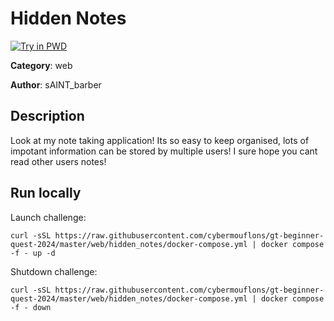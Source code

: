 # Hidden Notes

[![Try in PWD](https://raw.githubusercontent.com/play-with-docker/stacks/master/assets/images/button.png)](https://labs.play-with-docker.com/?stack=https://raw.githubusercontent.com/cybermouflons/gt-beginner-quest-2024/master/web/hidden_notes/docker-compose.yml)


**Category**: web

**Author**: sAINT_barber

## Description

Look at my note taking application! 
Its so easy to keep organised, lots of impotant information can be stored by multiple users! 
I sure hope you cant read other users notes!



## Run locally

Launch challenge:
```
curl -sSL https://raw.githubusercontent.com/cybermouflons/gt-beginner-quest-2024/master/web/hidden_notes/docker-compose.yml | docker compose -f - up -d
```

Shutdown challenge:
```
curl -sSL https://raw.githubusercontent.com/cybermouflons/gt-beginner-quest-2024/master/web/hidden_notes/docker-compose.yml | docker compose -f - down
```
